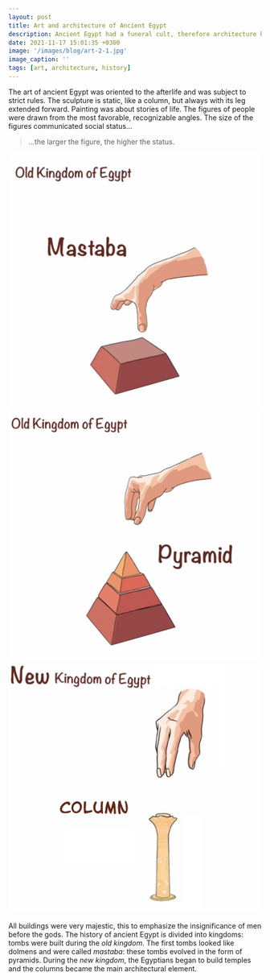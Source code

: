 ```yaml
---
layout: post
title: Art and architecture of Ancient Egypt 
description: Ancient Egypt had a funeral cult, therefore architecture had a sacred meaning.
date: 2021-11-17 15:01:35 +0300
image: '/images/blog/art-2-1.jpg'
image_caption: ''
tags: [art, architecture, history]
---
```


The art of ancient Egypt was oriented to the afterlife and was subject to strict rules. The sculpture is static, like a column, but always with its leg extended forward. Painting was about stories of life. The figures of people were drawn from the most favorable, recognizable angles. The size of the figures communicated social status...

> ...the larger the figure, the higher the status.


<div class="gallery-box">
  <div class="gallery">
    <img src="/images/blog/architectur-2-1.jpg" loading="lazy" alt="Table">
    <img src="/images/blog/architectur-2-2.jpg" loading="lazy" alt="Table">
    <img src="/images/blog/architecture-2-3.jpg" loading="lazy" alt="Table">
  </div>
</div>

All buildings were very majestic, this to emphasize the insignificance of men before the gods.
The history of ancient Egypt is divided into kingdoms: tombs were built during the _old kingdom_. The first tombs looked like dolmens and were called _mastaba_: these tombs evolved in the form of pyramids. During the _new kingdom_, the Egyptians began to build temples and the columns became the main architectural element.

